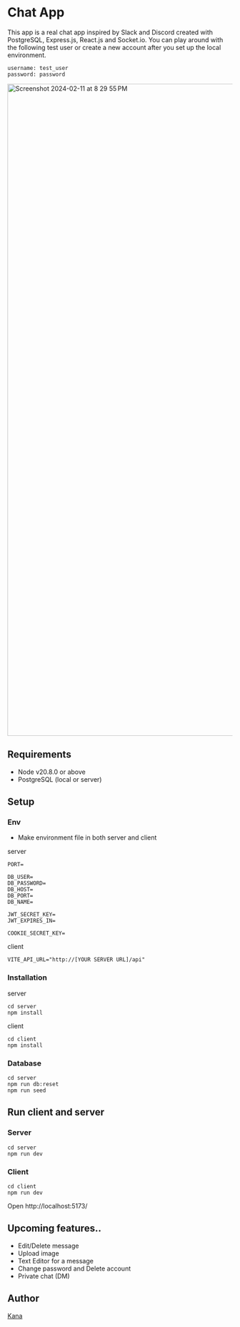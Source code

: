 # Chat App

This app is a real chat app inspired by Slack and Discord created with PostgreSQL, Express.js, React.js and Socket.io. You can play around with the following test user or create a new account after you set up the local environment.

```
username: test_user
password: password
```

<img width="1460" alt="Screenshot 2024-02-11 at 8 29 55 PM" src="https://github.com/kanatagu/chat-app/assets/66394413/7b291985-d649-4ad5-abe8-80c5d92dab98">

## Requirements

- Node v20.8.0 or above
- PostgreSQL (local or server)

## Setup

### Env

- Make environment file in both server and client

server

```
PORT=

DB_USER=
DB_PASSWORD=
DB_HOST=
DB_PORT=
DB_NAME=

JWT_SECRET_KEY=
JWT_EXPIRES_IN=

COOKIE_SECRET_KEY=

```

client

```
VITE_API_URL="http://[YOUR SERVER URL]/api"
```

### Installation

server

```
cd server
npm install
```

client

```
cd client
npm install
```

### Database

```
cd server
npm run db:reset
npm run seed
```

## Run client and server

### Server

```
cd server
npm run dev
```

### Client

```
cd client
npm run dev
```

Open http://localhost:5173/

## Upcoming features..

- Edit/Delete message
- Upload image
- Text Editor for a message
- Change password and Delete account
- Private chat (DM)

## Author

[Kana](https://github.com/kanatagu)
